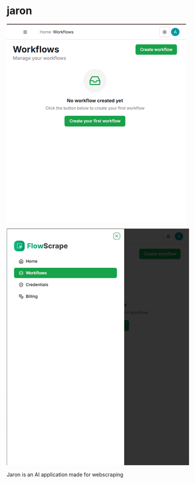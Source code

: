 # jaron
![alt text](image.png)

![alt text](image-1.png)

Jaron is an AI application made for webscraping
